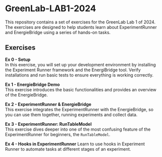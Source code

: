 # GreenLab-LAB1-2024
This repository contains a set of exercises for the GreenLab Lab 1 of 2024. The exercises are designed to help students learn about ExperimentRunner and EnergieBridge using a series of hands-on tasks. 

## Exercises
**Ex 0 - Setup**  
   In this exercise, you will set up your development environment by installing the Experiment Runner framework and the EnergiBridge tool. Verify installations and run basic tests to ensure everything is working correctly.

**Ex 1 - EnergieBridge Demo**  
   This exercise introduces the basic functionalities and provides an overview of the EnergieBridge.

**Ex 2 - ExperimentRunner & EnergieBridge**  
   This exercise integrates the ExperimentRunner with the EnergieBridge, so you can use them together, running experiments and collect data. 

**Ex 3 - ExperimentRunner: RunTableModel**  
   This exercise dives deeper into one of the most confusing feature of the ExperimentRunner for beginners, the `RunTableModel`.  

**Ex 4 - Hooks in ExperimentRunner**
    Learn to use hooks in Experiment Runner to automate tasks at different stages of an experiment.

